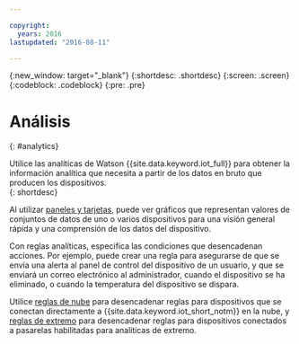 ```yaml
---

copyright:
  years: 2016
lastupdated: "2016-08-11"

---
```


{:new_window: target="\_blank"}
{:shortdesc: .shortdesc}
{:screen: .screen}
{:codeblock: .codeblock}
{:pre: .pre}


# Análisis
{: #analytics}  

Utilice las analíticas de Watson {{site.data.keyword.iot_full}} para obtener la información analítica que necesita a partir de los datos en bruto que producen los dispositivos.  
{: shortdesc}

Al utilizar [paneles y tarjetas](data_visualization.html), puede ver gráficos que representan valores de conjuntos de datos de uno o varios dispositivos para una visión general rápida y una comprensión de los datos del dispositivo.

Con reglas analíticas, especifica las condiciones que desencadenan acciones. Por ejemplo, puede crear una regla para asegurarse de que se envía una alerta al panel de control del dispositivo de un usuario, y que se enviará un correo electrónico al administrador, cuando el dispositivo se ha eliminado, o cuando la temperatura del dispositivo se dispara.

Utilice [reglas de nube](cloud_analytics.html) para desencadenar reglas para dispositivos que se conectan directamente a {{site.data.keyword.iot_short_notm}} en la nube, y [reglas de extremo](edge_analytics.html) para desencadenar reglas para dispositivos conectados a pasarelas habilitadas para analíticas de extremo.
